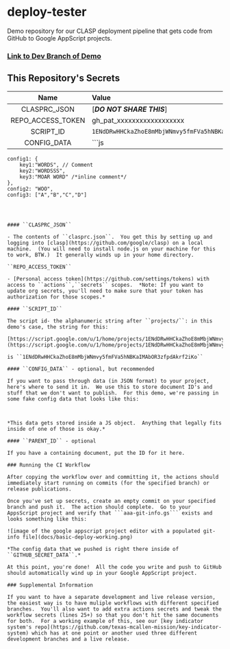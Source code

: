 # deploy-tester

Demo repository for our CLASP deployment pipeline that gets code from GitHub to Google AppScript projects.

### [Link to Dev Branch of Demo](https://script.google.com/d/1ENdDRwHHCkaZhoE8mMbjWNmvy5fmFVa5hNBKaIMAbOR3zfpdAkrf2iKo/edit?usp=sharing)

## This Repository's Secrets

| Name | Value |
| :---: | :--- |
| CLASPRC_JSON | [***DO NOT SHARE THIS***] |
| REPO_ACCESS_TOKEN | gh_pat_xxxxxxxxxxxxxxxxxx |
| SCRIPT_ID | ``1ENdDRwHHCkaZhoE8mMbjWNmvy5fmFVa5hNBKaIMAbOR3zfpdAkrf2iKo`` |
| CONFIG_DATA | ```js
    config1: {
        key1:"WORDS", // Comment
        key2:"WORDSSS",
        key3:"MOAR WORD" /*inline comment*/
    },
    config2: "WOO",
    config3: ["A","B","C","D"]
``` |



#### ``CLASPRC_JSON``

- The contents of ``clasprc.json``.  You get this by setting up and logging into [clasp](https://github.com/google/clasp) on a local machine.  (You will need to install node.js on your machine for this to work, BTW.)  It generally winds up in your home directory.

``REPO_ACCESS_TOKEN``

- [Personal access token](https://github.com/settings/tokens) with access to ``actions``,``secrets`` scopes.  *Note: If you want to update org secrets, you'll need to make sure that your token has authorization for those scopes.*

#### ``SCRIPT_ID``

The script id- the alphanumeric string after ``projects/``: in this demo's case, the string for this:

[https://script.google.com/u/1/home/projects/1ENdDRwHHCkaZhoE8mMbjWNmvy5fmFVa5hNBKaIMAbOR3zfpdAkrf2iKo/edit](https://script.google.com/u/1/home/projects/1ENdDRwHHCkaZhoE8mMbjWNmvy5fmFVa5hNBKaIMAbOR3zfpdAkrf2iKo/edit)

is ``1ENdDRwHHCkaZhoE8mMbjWNmvy5fmFVa5hNBKaIMAbOR3zfpdAkrf2iKo``

#### ``CONFIG_DATA`` - optional, but recommended

If you want to pass through data (in JSON format) to your project, here's where to send it in.  We use this to store document ID's and stuff that we don't want to publish.  For this demo, we're passing in some fake config data that looks like this:



*This data gets stored inside a JS object.  Anything that legally fits inside of one of those is okay.*

#### ``PARENT_ID`` - optional

If you have a containing document, put the ID for it here.

### Running the CI Workflow

After copying the workflow over and committing it, the actions should immediately start running on commits (for the specified branch) or release publications.

Once you've set up secrets, create an empty commit on your specified branch and push it.  The action should complete.  Go to your AppsScript project and verify that ```aaa-git-info.gs``` exists and looks something like this:

![image of the google appscript project editor with a populated git-info file](docs/basic-deploy-working.png)

*The config data that we pushed is right there inside of ``GITHUB_SECRET_DATA``.*

At this point, you're done!  All the code you write and push to GitHub should automatically wind up in your Google AppScript project.

### Supplemental Information

If you want to have a separate development and live release version, the easiest way is to have muliple workflows with different specified branches.  You'll also want to add extra actions secrets and tweak the workflow secrets (lines 25+) so that you don't hit the same documents for both.  For a working example of this, see our [key indicator system's repo](https://github.com/texas-mcallen-mission/key-indicator-system) which has at one point or another used three different development branches and a live release.
